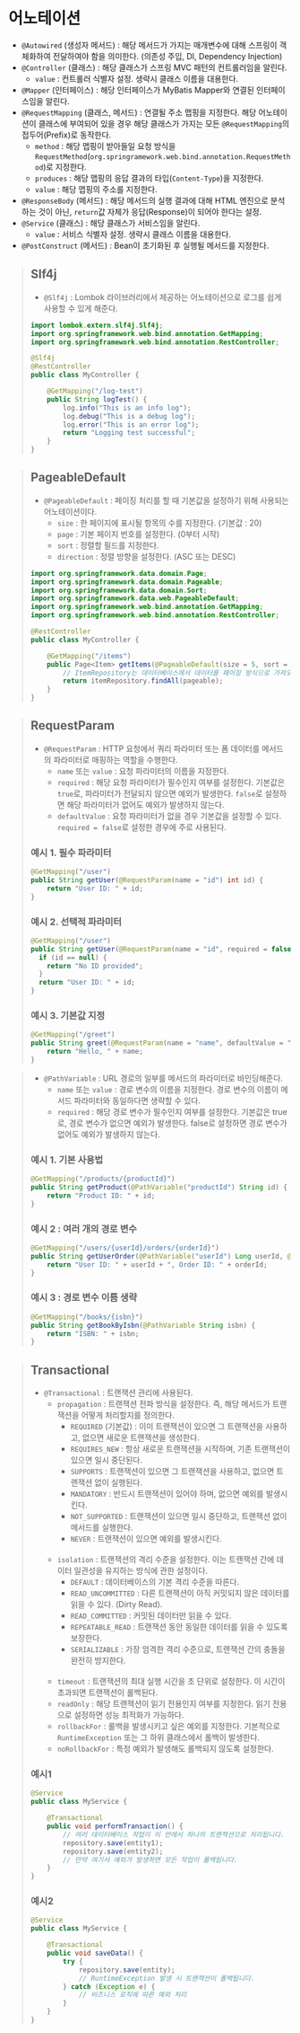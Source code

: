 # 어노테이션
- `@Autowired` (생성자 메서드) : 해당 메서드가 가지는 매개변수에 대해 스프링이 객체화하여 전달하여야 함을 의미한다. (의존성 주입, DI, Dependency Injection)
- `@Controller` (클래스) : 해당 클래스가 스프링 MVC 패턴의 컨트롤러임을 알린다.
  - `value` : 컨트롤러 식별자 설정. 생략시 클래스 이름을 대용한다.
- `@Mapper` (인터페이스) : 해당 인터페이스가 MyBatis Mapper와 연결된 인터페이스임을 알린다.
- `@RequestMapping` (클래스, 메서드) : 연결될 주소 맵핑을 지정한다. 해당 어노테이션이 클래스에 부여되어 있을 경우 해당 클래스가 가지는 모든 `@RequestMapping`의 접두어(Prefix)로 동작한다.
  - `method` : 해당 맵핑이 받아들일 요청 방식을 `RequestMethod`(`org.springramework.web.bind.annotation.RequestMethod`)로 지정한다.
  - `produces` : 해당 맵핑의 응답 결과의 타입(`Content-Type`)을 지정한다.
  - `value` : 해당 맵핑의 주소를 지정한다.
- `@ResponseBody` (메서드) : 해당 메서드의 실행 결과에 대해 HTML 엔진으로 분석하는 것이 아닌, `return`값 자체가 응답(Response)이 되어야 한다는 설정.
- `@Service` (클래스) : 해당 클래스가 서비스임을 알린다.
  - `value` : 서비스 식별자 설정. 생략시 클래스 이름을 대용한다.
- `@PostConstruct` (메서드) : Bean이 초기화된 후 실행될 메서드를 지정한다.
  
> ## Slf4j
> - `@Slf4j` : Lombok 라이브러리에서 제공하는 어노테이션으로 로그를 쉽게 사용할 수 있게 해준다.
> ```java
> import lombok.extern.slf4j.Slf4j;
> import org.springframework.web.bind.annotation.GetMapping;
> import org.springframework.web.bind.annotation.RestController;
> 
> @Slf4j
> @RestController
> public class MyController {
> 
>     @GetMapping("/log-test")
>     public String logTest() {
>         log.info("This is an info log");
>         log.debug("This is a debug log");
>         log.error("This is an error log");
>         return "Logging test successful";
>     }
> }
> ```

> ## PageableDefault
> - `@PageableDefault` : 페이징 처리를 할 때 기본값을 설정하기 위해 사용되는 어노테이션이다.
>   - `size` : 한 페이지에 표시될 항목의 수를 지정한다. (기본값 : 20)
>   - `page` : 기본 페이지 번호를 설정한다. (0부터 시작)
>   - `sort` : 정렬할 필드를 지정한다.
>   - `direction` : 정렬 방향을 설정한다. (ASC 또는 DESC)
> ```java
> import org.springframework.data.domain.Page;
> import org.springframework.data.domain.Pageable;
> import org.springframework.data.domain.Sort;
> import org.springframework.data.web.PageableDefault;
> import org.springframework.web.bind.annotation.GetMapping;
> import org.springframework.web.bind.annotation.RestController;
> 
> @RestController
> public class MyController {
> 
>     @GetMapping("/items")
>     public Page<Item> getItems(@PageableDefault(size = 5, sort = "name", direction = Sort.Direction.ASC) Pageable pageable) {
>         // ItemRepository는 데이터베이스에서 데이터를 페이징 방식으로 가져오는 역할
>         return itemRepository.findAll(pageable);
>     }
> }
> ```

> ## RequestParam
> - `@RequestParam` : HTTP 요청에서 쿼리 파라미터 또는 폼 데이터를 메서드의 파라미터로 매핑하는 역할을 수행한다.
>   - `name` 또는 `value` : 요청 파라미터의 이름을 지정한다.
>   - `required` : 해당 요청 파라미터가 필수인지 여부를 설정한다. 기본값은 `true`로, 파라미터가 전달되지 않으면 예외가 발생한다. `false`로 설정하면 해당 파라미터가 없어도 예외가 발생하지 않는다.
>   - `defaultValue` : 요청 파라미터가 없을 경우 기본값을 설정할 수 있다. `required = false`로 설정한 경우에 주로 사용된다.
> 
> ### 예시 1. 필수 파라미터
> ```java
> @GetMapping("/user")
> public String getUser(@RequestParam(name = "id") int id) {
>     return "User ID: " + id;
> }
> ```
> 
> ### 예시 2. 선택적 파라미터
> ```java 
> @GetMapping("/user")
> public String getUser(@RequestParam(name = "id", required = false) Integer id) {
>   if (id == null) {
>     return "No ID provided";
>   }
>   return "User ID: " + id;
> }
> ```
> 
> ### 예시 3. 기본값 지정
> ```java
> @GetMapping("/greet")
> public String greet(@RequestParam(name = "name", defaultValue = "Guest") String name) {
>     return "Hello, " + name;
> }
> ```

> - `@PathVariable` : URL 경로의 일부를 메서드의 파라미터로 바인딩해준다.
>   - `name` 또는 `value` : 경로 변수의 이름을 지정한다. 경로 변수의 이름이 메서드 파라미터와 동일하다면 생략할 수 있다.
>   - `required` : 해당 경로 변수가 필수인지 여부를 설정한다. 기본값은 true로, 경로 변수가 없으면 예외가 발생한다. false로 설정하면 경로 변수가 없어도 예외가 발생하지 않는다.
> 
> ### 예시 1. 기본 사용법
> ```java
> @GetMapping("/products/{productId}")
> public String getProduct(@PathVariable("productId") String id) {
>     return "Product ID: " + id;
> }
> ```
> 
> ### 예시 2 : 여러 개의 경로 변수
> ```java
> @GetMapping("/users/{userId}/orders/{orderId}")
> public String getUserOrder(@PathVariable("userId") Long userId, @PathVariable("orderId") Long orderId) {
>     return "User ID: " + userId + ", Order ID: " + orderId;
> }
> ```
> 
> ### 예시 3 : 경로 변수 이름 생략
> ```java
> @GetMapping("/books/{isbn}")
> public String getBookByIsbn(@PathVariable String isbn) {
>     return "ISBN: " + isbn;
> }
> ```

> ## Transactional
> - `@Transactional` : 트랜잭션 관리에 사용된다.
>   - `propagation` : 트랜잭션 전파 방식을 설정한다. 즉, 해당 메서드가 트랜잭션을 어떻게 처리할지를 정의한다.
>     - `REQUIRED` (기본값) : 이미 트랜잭션이 있으면 그 트랜잭션을 사용하고, 없으면 새로운 트랜잭션을 생성한다.
>     - `REQUIRES_NEW` : 항상 새로운 트랜잭션을 시작하며, 기존 트랜잭션이 있으면 일시 중단된다.
>     - `SUPPORTS` : 트랜잭션이 있으면 그 트랜잭션을 사용하고, 없으면 트랜잭션 없이 실행된다.
>     - `MANDATORY` : 반드시 트랜잭션이 있어야 하며, 없으면 예외를 발생시킨다.
>     - `NOT_SUPPORTED` : 트랜잭션이 있으면 일시 중단하고, 트랜잭션 없이 메서드를 실행한다.
>     - `NEVER` : 트랜잭션이 있으면 예외를 발생시킨다.
> <br><br>
>   - `isolation` : 트랜잭션의 격리 수준을 설정한다. 이는 트랜잭션 간에 데이터 일관성을 유지하는 방식에 관한 설정이다.
>     - `DEFAULT` : 데이터베이스의 기본 격리 수준을 따른다.
>     - `READ_UNCOMMITTED` : 다른 트랜잭션이 아직 커밋되지 않은 데이터를 읽을 수 있다. (Dirty Read).
>     - `READ_COMMITTED` : 커밋된 데이터만 읽을 수 있다.
>     - `REPEATABLE_READ` : 트랜잭션 동안 동일한 데이터를 읽을 수 있도록 보장한다.
>     - `SERIALIZABLE` : 가장 엄격한 격리 수준으로, 트랜잭션 간의 충돌을 완전히 방지한다.
> <br><br>
>   - `timeout` : 트랜잭션의 최대 실행 시간을 초 단위로 설정한다. 이 시간이 초과되면 트랜잭션이 롤백된다.
>   - `readOnly` : 해당 트랜잭션이 읽기 전용인지 여부를 지정한다. 읽기 전용으로 설정하면 성능 최적화가 가능하다.
>   - `rollbackFor` : 롤백을 발생시키고 싶은 예외를 지정한다. 기본적으로 `RuntimeException` 또는 그 하위 클래스에서 롤백이 발생한다.
>   - `noRollbackFor` : 특정 예외가 발생해도 롤백되지 않도록 설정한다.
> 
> ### 예시1
> ```java
> @Service
> public class MyService {
> 
>     @Transactional
>     public void performTransaction() {
>         // 여러 데이터베이스 작업이 이 안에서 하나의 트랜잭션으로 처리됩니다.
>         repository.save(entity1);
>         repository.save(entity2);
>         // 만약 여기서 예외가 발생하면 모든 작업이 롤백됩니다.
>     }
> }
> ```
> 
> ### 예시2
> ```java
> @Service
> public class MyService {
> 
>     @Transactional
>     public void saveData() {
>         try {
>             repository.save(entity);
>             // RuntimeException 발생 시 트랜잭션이 롤백됩니다.
>         } catch (Exception e) {
>             // 비즈니스 로직에 따른 예외 처리
>         }
>     }
> }
> ```
